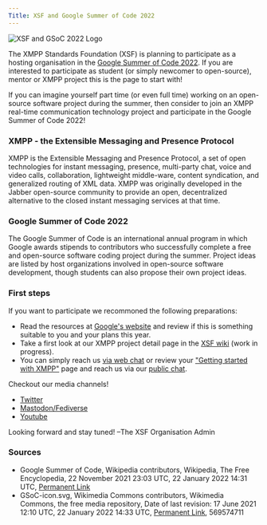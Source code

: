```yaml
---
Title: XSF and Google Summer of Code 2022
---
```


![XSF and GSoC 2022 Logo](/images/logos/GSoC_2022_Logo.png)

The XMPP Standards Foundation (XSF) is planning to participate as a hosting organisation in the [Google Summer of Code 2022](https://summerofcode.withgoogle.com/).
If you are interested to participate as student (or simply newcomer to open-source), mentor or XMPP project this is the page to start with!
 
If you can imagine yourself part time (or even full time) working on an open-source software project during the summer, then consider to join an XMPP real-time communication technology project and participate in the Google Summer of Code 2022!

### XMPP - the Extensible Messaging and Presence Protocol

XMPP is the Extensible Messaging and Presence Protocol, a set of open technologies for instant messaging, presence, multi-party chat, voice and video calls, collaboration, lightweight middle-ware, content syndication, and generalized routing of XML data. XMPP was originally developed in the Jabber open-source community to provide an open, decentralized alternative to the closed instant messaging services at that time.

### Google Summer of Code 2022

The Google Summer of Code is an international annual program in which Google awards stipends to contributors who successfully complete a free and open-source software coding project during the summer. Project ideas are listed by host organizations involved in open-source software development, though students can also propose their own project ideas. 


### First steps

If you want to participate we recommoned the following preparations:

- Read the resources at [Google's website](https://summerofcode.withgoogle.com/help) and review if this is something suitable to you and your plans this year.
- Take a first look at our XMPP project detail page in the [XSF wiki](https://wiki.xmpp.org/web/Google_Summer_of_Code_2022) (work in progress).
- You can simply reach us [via web chat](https://xmpp.org/chat#converse/room?jid=gsoc@muc.xmpp.org) or review your ["Getting started with XMPP"](https://xmpp.org/getting-started/) page and reach us via our [public chat](xmpp:gsoc@muc.xmpp.org?join).

Checkout our media channels!

- [Twitter](https://twitter.com/xmpp)
- [Mastodon/Fediverse](https://fosstodon.org/@xmpp/)
- [Youtube](https://www.youtube.com/c/XMPPStandardsFoundation)

Looking forward and stay tuned!
 –The XSF Organisation Admin

### Sources

- Google Summer of Code, Wikipedia contributors, Wikipedia, The Free Encyclopedia, 22 November 2021 23:03 UTC, 22 January 2022 14:31 UTC, [Permanent Link](https://en.wikipedia.org/w/index.php?title=Google_Summer_of_Code&oldid=1056637774)
- GSoC-icon.svg, Wikimedia Commons contributors, Wikimedia Commons, the free media repository, Date of last revision: 17 June 2021 12:10 UTC, 22 January 2022 14:33 UTC, [Permanent Link](https://commons.wikimedia.org/w/index.php?title=File:GSoC-icon.svg&oldid=569574711), 569574711
